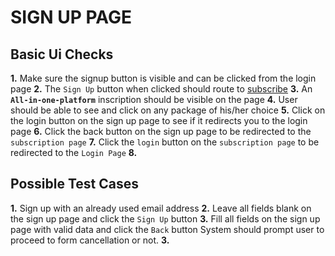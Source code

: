 # SIGN UP PAGE

## Basic Ui Checks

**1.** Make sure the signup button is visible and can be clicked from the login page
**2.** The `Sign Up` button when clicked should route to [subscribe](http://84.247.134.126:97/subscribe/)
**3.** An **`All-in-one-platform`** inscription should be visible on the page
**4.** User should be able to see and click on any package of his/her choice
**5.** Click on the login button on the sign up page to see if it redirects you to the login page
**6.** Click the back button on the sign up page to be redirected to the `subscription page` 
**7.** Click the `login` button on the `subscription page` to be redirected to the `Login Page`
**8.** 

## Possible Test Cases

**1.** Sign up with an already used email address
**2.** Leave all fields blank on the sign up page and click the `Sign Up` button
**3.** Fill all fields on the sign up page with valid data and click the `Back` button
System should prompt user to proceed to form cancellation or not.
**3.** 

